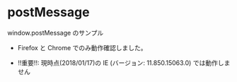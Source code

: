 # postMessage

window.postMessage のサンプル

- Firefox と Chrome でのみ動作確認しました。

- !!重要!!: 現時点(2018/01/17)の IE (バージョン: 11.850.15063.0) では動作しません
